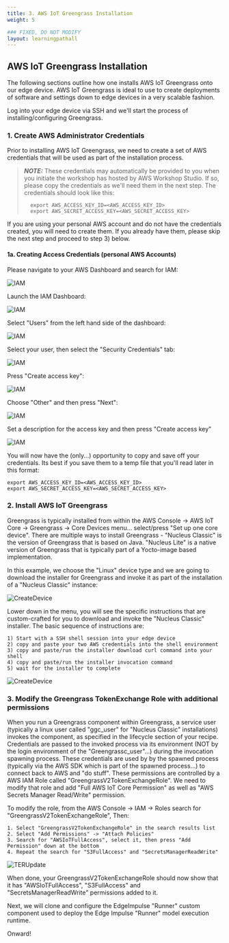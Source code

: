 ```yaml
---
title: 3. AWS IoT Greengrass Installation
weight: 5

### FIXED, DO NOT MODIFY
layout: learningpathall
---
```


## AWS IoT Greengrass Installation

The following sections outline how one installs AWS IoT Greengrass onto our edge device.  AWS IoT Greengrass is ideal to use to create deployments of software and settings down to edge devices in a very scalable fashion.  

Log into your edge device via SSH and we'll start the process of installing/configuring Greengrass. 

### 1. Create AWS Administrator Credentials

Prior to installing AWS IoT Greengrass, we need to create a set of AWS credentials that will be used as part of the installation process. 

>**_NOTE:_**
>These credentials may automatically be provided to you when you initiate the workshop has hosted by AWS Workshop Studio. If so, please copy the credentials as we'll need them in the next step. The credentials should look like this:
>
>		export AWS_ACCESS_KEY_ID=<AWS_ACCESS_KEY_ID>
>		export AWS_SECRET_ACCESS_KEY=<AWS_SECRET_ACCESS_KEY>

If you are using your personal AWS account and do not have the credentials created, you will need to create them. If you already have them, please skip the next step and proceed to step 3) below. 

#### 1a. Creating Access Credentials (personal AWS Accounts)

Please navigate to your AWS Dashboard and search for IAM:

![IAM](./images/GG_Install_iam.png)

Launch the IAM Dashboard:

![IAM](./images/GG_Install_iam_dashboard.png)

Select "Users" from the left hand side of the dashboard:

![IAM](./images/GG_Install_iam_2.png)

Select your user, then select the "Security Credentials" tab:

![IAM](./images/GG_Install_iam_3.png)

Press "Create access key":

![IAM](./images/GG_Install_iam_4.png)

Choose "Other" and then press "Next":

![IAM](./images/GG_Install_iam_5.png)

Set a description for the access key and then press "Create access key"

![IAM](./images/GG_Install_iam_6.png)

You will now have the (only...) opportunity to copy and save off your credentials. Its best if you save them to a temp file that you'll read later in this format:

	export AWS_ACCESS_KEY_ID=<AWS_ACCESS_KEY_ID>
	export AWS_SECRET_ACCESS_KEY=<AWS_SECRET_ACCESS_KEY>

### 2. Install AWS IoT Greengrass

Greengrass is typically installed from within the AWS Console -> AWS IoT Core -> Greengrass -> Core Devices menu... select/press "Set up one core device". There are multiple ways to install Greengrass - "Nucleus Classic" is the version of Greengrass that is based on Java.  "Nucleus Lite" is a native version of Greengrass that is typically part of a Yocto-image based implementation. 

In this example, we choose the "Linux" device type and we are going to download the installer for Greengrass and invoke it as part of the installation of a "Nucleus Classic" instance:

![CreateDevice](./images/GG_Install_Device.png)

Lower down in the menu, you will see the specific instructions that are custom-crafted for you to download and invoke the "Nucleus Classic" installer. The basic sequence of instructions are:

	1) Start with a SSH shell session into your edge device
	2) copy and paste your two AWS credentials into the shell environment
	3) copy and paste/run the installer download curl command into your shell
	4) copy and paste/run the installer invocation command
	5) wait for the installer to complete

 ![CreateDevice](./images/GG_Install_Device2.png)

### 3. Modify the Greengrass TokenExchange Role with additional permissions

When you run a Greengrass component within Greengrass, a service user (typically a linux user called "ggc_user" for "Nucleus Classic" installations) invokes the component, as specified in the lifecycle section of your recipe. Credentials are passed to the invoked process via its environment (NOT by the login environment of the "Greengrassc_user"...) during the invocation spawning process. These credentials are used by by the spawned process (typically via the AWS SDK which is part of the spawned process...) to connect back to AWS and "do stuff". These permissions are controlled by a AWS IAM Role called "GreengrassV2TokenExchangeRole".  We need to modify that role and add "Full AWS IoT Core Permission" as well as "AWS Secrets Manager Read/Write" permission.

To modify the role, from the AWS Console -> IAM -> Roles search for "GreengrassV2TokenExchangeRole", Then:

	1. Select "GreengrassV2TokenExchangeRole" in the search results list
	2. Select "Add Permissions" -> "Attach Policies"
	3. Search for "AWSIoTFullAccess", select it, then press "Add Permission" down at the bottom
	4. Repeat the search for "S3FullAccess" and "SecretsManagerReadWrite"

![TERUpdate](./images/IAM_TER_Update.png)

When done, your GreengrassV2TokenExchangeRole should now show that it has "AWSIoTFullAccess", "S3FullAccess" and "SecretsManagerReadWrite" permissions added to it.

Next, we will clone and configure the EdgeImpulse "Runner" custom component used to deploy the Edge Impulse "Runner" model execution runtime. 

Onward!